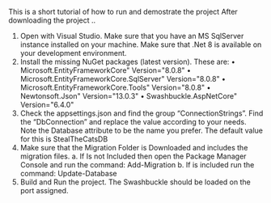 This is a short tutorial of how to run and demostrate the project
After downloading the project .. 
1.	Open with Visual Studio. Make sure that you have an MS SqlServer instance installed on your machine. Make sure that .Net 8 is available on your development environment.
2.	Install the missing NuGet packages (latest version). These are:
  •	  Microsoft.EntityFrameworkCore" Version="8.0.8"
  •	  Microsoft.EntityFrameworkCore.SqlServer" Version="8.0.8"
  •	  Microsoft.EntityFrameworkCore.Tools" Version="8.0.8"
  •	  Newtonsoft.Json" Version="13.0.3"
  •	  Swashbuckle.AspNetCore" Version="6.4.0"
3.	Check the appsettings.json and find the group “ConnectionStrings”. Find the “DbConnection” and replace the value according to your needs. Note the Database attribute to be the name you prefer. The default value for this is StealTheCatsDB
4.	Make sure that the Migration Folder is Downloaded and includes the migration files.
a.	If Is not Included then open the Package Manager Console and run the command: Add-Migration
b.	If is included run the command: Update-Database
5.	Build and Run the project. The Swashbuckle should be loaded on the port assigned.

